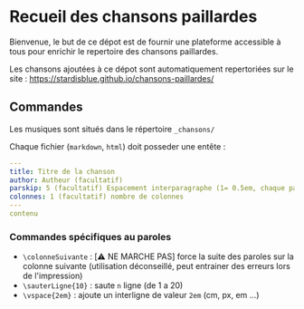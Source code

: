 # Recueil des chansons paillardes

Bienvenue, le but de ce dépot est de fournir une plateforme accessible à tous pour enrichir le repertoire des chansons paillardes.

Les chansons ajoutées à ce dépot sont automatiquement repertoriées sur le site : https://stardisblue.github.io/chansons-paillardes/

## Commandes

Les musiques sont situés dans le répertoire `_chansons/`

Chaque fichier (`markdown`, `html`) doit posseder une entête :
```yml
---
title: Titre de la chanson
author: Autheur (facultatif) 
parskip: 5 (facultatif) Espacement interparagraphe (1= 0.5em, chaque pas vaut 0.25em jusqu'à 5em (19))
colonnes: 1 (facultatif) nombre de colonnes
---
contenu
```

### Commandes spécifiques au paroles

- `\colonneSuivante` : [:warning: NE MARCHE PAS] force la suite des paroles sur la colonne suivante (utilisation déconseillé, peut entrainer des erreurs lors de l'impression)
- `\sauterLigne{10}` : saute `n` ligne (de 1 a 20)
- `\vspace{2em}` : ajoute un interligne de valeur `2em` (cm, px, em ...)